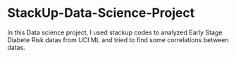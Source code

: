 # StackUp-Data-Science-Project
In this Data science project, I used stackup codes to analyzed Early Stage Diabete Risk datas from UCI ML and tried to find some correlations between datas.
